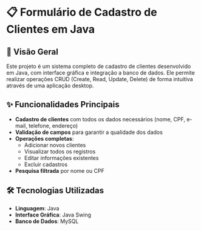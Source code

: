 # 📋 Formulário de Cadastro de Clientes em Java

## 🚀 Visão Geral
Este projeto é um sistema completo de cadastro de clientes desenvolvido em Java, com interface gráfica e integração a banco de dados. Ele permite realizar operações CRUD (Create, Read, Update, Delete) de forma intuitiva através de uma aplicação desktop.

## ✨ Funcionalidades Principais
- **Cadastro de clientes** com todos os dados necessários (nome, CPF, e-mail, telefone, endereço)
- **Validação de campos** para garantir a qualidade dos dados
- **Operações completas**:
  - Adicionar novos clientes
  - Visualizar todos os registros
  - Editar informações existentes
  - Excluir cadastros
- **Pesquisa filtrada** por nome ou CPF

## 🛠️ Tecnologias Utilizadas
- **Linguagem**: Java 
- **Interface Gráfica**: Java Swing
- **Banco de Dados**: MySQL

